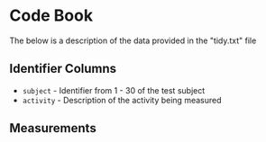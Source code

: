 # Code Book

The below is a description of the data provided in the "tidy.txt" file

## Identifier Columns
* `subject` - Identifier from 1 - 30 of the test subject
* `activity` - Description of the activity being measured

## Measurements



